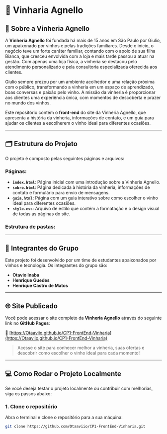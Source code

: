 # 🍷 **Vinharia Agnello**

## 📖 **Sobre a Vinheria Agnello**

A **Vinheria Agnello** foi fundada há mais de 15 anos em São Paulo por Giulio, um apaixonado por vinhos e pelas tradições familiares. Desde o início, o negócio teve um forte caráter familiar, contando com o apoio de sua filha Bianca, que cresceu envolvida com a loja e mais tarde passou a atuar na gestão. Com apenas uma loja física, a vinheria se destacou pelo atendimento personalizado e pela consultoria especializada oferecida aos clientes.

Giulio sempre prezou por um ambiente acolhedor e uma relação próxima com o público, transformando a vinheria em um espaço de aprendizado, boas conversas e paixão pelo vinho. A missão da vinheria é proporcionar aos clientes uma experiência única, com momentos de descoberta e prazer no mundo dos vinhos.

Este repositório contém o **front-end** do site da Vinheria Agnello, que apresenta a história da vinheria, informações de contato, e um guia para ajudar os clientes a escolherem o vinho ideal para diferentes ocasiões.

---

## 🗂️ **Estrutura do Projeto**

O projeto é composto pelas seguintes páginas e arquivos:

### Páginas:

- **`index.html`**: Página inicial com uma introdução sobre a Vinheria Agnello.
- **`sobre.html`**: Página dedicada à história da vinheria, informações de contato e formulário para envio de mensagens.
- **`guia.html`**: Página com um guia interativo sobre como escolher o vinho ideal para diferentes ocasiões.
- **`style.css`**: Arquivo de estilo que contém a formatação e o design visual de todas as páginas do site.

### Estrutura de pastas:

---

## 👥 **Integrantes do Grupo**

Este projeto foi desenvolvido por um time de estudantes apaixonados por vinhos e tecnologia. Os integrantes do grupo são:

- **Otavio Inaba**
- **Henrique Guedes**
- **Henrique Castro de Matos**

---

## 🌐 **Site Publicado**

Você pode acessar o site completo da **Vinheria Agnello** através do seguinte link no **GitHub Pages**:

🔗 [https://Otaaviio.github.io/CP1-FrontEnd-Vinharia](https://Otaaviio.github.io/CP1-FrontEnd-Vinharia)

> Acesse o site para conhecer melhor a vinheria, suas ofertas e descobrir como escolher o vinho ideal para cada momento!

---

## 💻 **Como Rodar o Projeto Localmente**

Se você deseja testar o projeto localmente ou contribuir com melhorias, siga os passos abaixo:

### 1. Clone o repositório

Abra o terminal e clone o repositório para a sua máquina:

```bash
git clone https://github.com/Otaaviio/CP1-FrontEnd-Vinharia.git
```
